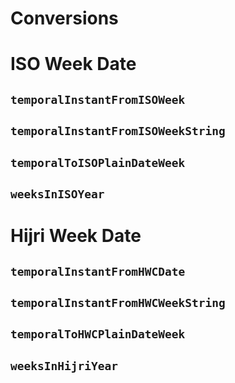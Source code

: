 <script setup>
import PropertiesDefinition from "../components/PropertiesDefinitions.vue"
</script>

# Conversions

# ISO Week Date

## `temporalInstantFromISOWeek`

<PropertiesDefinition property="temporalInstantFromISOWeek(
  year: number,
  week: number,
  day: number = MIN_DAY,
  weekStartDay = ISOWeekDays.Monday,
  reference?: {
    referenceTime?: Temporal.PlainDateTime | Temporal.ZonedDateTime | Temporal.PlainTime
    referenceTimezone?: Temporal.TimeZoneLike
  },
): Temporal.Instant" />

## `temporalInstantFromISOWeekString`

<PropertiesDefinition property="temporalInstantFromISOWeekString(isoWeekDate: string, reference?: {
  referenceTime?: Temporal.PlainDateTime | Temporal.ZonedDateTime | Temporal.PlainTime
  referenceTimezone?: Temporal.TimeZoneLike
}): Temporal.Instant" />


## `temporalToISOPlainDateWeek`

<PropertiesDefinition property="temporalToISOPlainDateWeek(
  date: Temporal.ZonedDateTime | Temporal.PlainDate | Temporal.PlainDateTime,
  weekStartDay = ISOWeekDays.Monday,
): PlainWeekDate" />

## `weeksInISOYear`

<PropertiesDefinition property="weeksInISOYear(year: number, weekStartDay = ISOWeekDays.Monday): number" />

# Hijri Week Date

## `temporalInstantFromHWCDate`

<PropertiesDefinition property="temporalInstantFromHWCDate(
  yearOfWeek: number,
  weekOfYear: number,
  dayOfWeek: number = MIN_DAY,
  calendar: SupportedHijriCalendars = 'islamic-umalqura',
  weekStartDay = HWCWeekDays.Saturday,
  reference?: {
    referenceTime?: Temporal.PlainDateTime | Temporal.ZonedDateTime | Temporal.PlainTime
    referenceTimezone?: Temporal.TimeZoneLike
  },
): Temporal.Instant" />

## `temporalInstantFromHWCWeekString`

<PropertiesDefinition property="temporalInstantFromHWCWeekString(isoWeekDate: string, reference?: {
  referenceTime?: Temporal.PlainDateTime | Temporal.ZonedDateTime | Temporal.PlainTime
  referenceTimezone?: Temporal.TimeZoneLike
  referenceCalendar?: SupportedHijriCalendars
}): Temporal.Instant" />

## `temporalToHWCPlainDateWeek`

<PropertiesDefinition property="temporalToHWCPlainDateWeek(
  date: Temporal.ZonedDateTime | Temporal.PlainDate | Temporal.PlainDateTime,
  weekStartDay = HWCWeekDays.Saturday,
): PlainWeekDate" />

## `weeksInHijriYear`

<PropertiesDefinition property="weeksInHijriYear(year: number, calendar: SupportedHijriCalendars = 'islamic-umalqura', weekStartDay = HWCWeekDays.Saturday): number" />